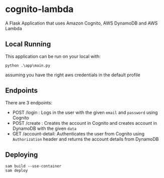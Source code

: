 # cognito-lambda

A Flask Application that uses Amazon Cognito, AWS DynamoDB and AWS Lambda

## Local Running

This application can be run on your local with:
```
python .\app\main.py
```
assuming you have the right aws credentials in the default profile

## Endpoints

There are 3 endpoints: 
- POST /login : Logs in the user with the given `email` and `password` using Cognito
- POST /create : Creates the account in Cognito and creates account in DynamoDB with the given `data`
- GET /account-detail: Authenticates the user from Cognito using `Authorization` header and returns the account details from DynamoDB

## Deploying

```
sam build --use-container
sam deploy
```